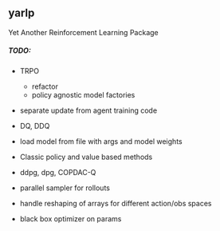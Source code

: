 
## yarlp

Yet Another Reinforcement Learning Package

##### TODO:

* TRPO
    - refactor
    - policy agnostic model factories

* separate update from agent training code
* DQ, DDQ

* load model from file with args and model weights
* Classic policy and value based methods
* ddpg, dpg, COPDAC-Q
* parallel sampler for rollouts
* handle reshaping of arrays for different action/obs spaces
* black box optimizer on params
